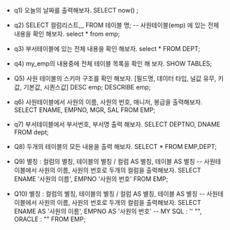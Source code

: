 - q1) 오늘의 날짜를 출력해보자.
SELECT now() ;

- q2) SELECT 컬럼리스트,,, FROM 테이블 명;
	-- 사원테이블(emp) 에 있는 전체 내용을 확인 해보자.
select *
from emp;

- q3) 부서테이블에 있는 전체 내용을 확인 해보자.
select *
FROM DEPT;
- q4) my_emp의 내용중에 전체 테이블 목록을 확인 해 보자.
SHOW TABLES;
- Q5) 사원 테이블의 스키마 구조를 확인 해보자. [필드명, 데이터 타입, 널값 유무, 키값, 기본값, 시퀀스값]
DESC emp;
DESCRIBE emp;
- q6) 사원테이블에서 사원의 이름, 사원의 번호, 매니저, 봉급을 출력해보자.
SELECT ENAME, EMPNO, MGR, SAL
FROM EMP;
- q7) 부서테이블에서 부서번호, 부서명 출력 해보자.
SELECT DEPTNO, DNAME
FROM dept;
- Q8) 두개의 테이블의 모든 내용을 출력 해보자.
SELECT *
FROM EMP,DEPT;
- Q9) 별칭 : 컬럼의 별칭, 테이블의 별칭 / 컬럼 AS 별칭, 테이블 AS 별칭
-- 사원테이블에서 사원의 이름, 사원의 번호로 두개의 컬럼을 출력해보자.
SELECT ENAME '사원의 이름', EMPNO '사원의 번호'
FROM EMP;
- Q10) 별칭 : 컬럼의 별칭, 테이블의 별칭 / 컬럼 AS 별칭, 테이블 AS 별칭
-- 사원테이블에서 사원의 이름, 사원의 번호로 두개의 컬럼을 출력해보자.
SELECT ENAME AS '사원의 이름', EMPNO AS '사원의 번호'   -- MY SQL : '' "",  ORACLE : ""
FROM EMP;